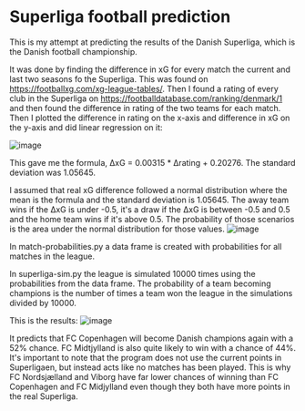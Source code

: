 # Superliga football prediction
This is my attempt at predicting the results of the Danish Superliga, which is the Danish football championship.

It was done by finding the difference in xG for every match the current and last two seasons fo the Superliga. This was found on https://footballxg.com/xg-league-tables/. Then I found a rating of every club in the Superliga on https://footballdatabase.com/ranking/denmark/1 and then found the difference in rating of the two teams for each match. Then I plotted the difference in rating on the x-axis and difference in xG on the y-axis and did linear regression on it:

![image](https://user-images.githubusercontent.com/82721293/210566912-8a6621f8-8a67-4fad-983c-d100a52d3b65.png)

This gave me the formula, ΔxG = 0.00315 * Δrating + 0.20276. The standard deviation was 1.05645.

I assumed that real xG difference followed a normal distribution where the mean is the formula and the standard deviation is 1.05645. The away team wins if the ΔxG is under -0.5, it's a draw if the ΔxG is between -0.5 and 0.5 and the home team wins if it's above 0.5.
The probability of those scenarios is the area under the normal distribution for those values.
![image](https://user-images.githubusercontent.com/82721293/210573836-b5de9ed0-8e2b-4c1c-abbf-f1f8f6de5672.png)

In match-probabilities.py a data frame is created with probabilities for all matches in the league.

In superliga-sim.py the league is simulated 10000 times using the probabilities from the data frame. The probability of a team becoming champions is the number of times a team won the league in the simulations divided by 10000.

This is the results:
![image](https://user-images.githubusercontent.com/82721293/210575757-a9c6acc5-b5c3-447d-8fb4-ec04efef2379.png)

It predicts that FC Copenhagen will become Danish champions again with a 52% chance. FC Midtjylland is also quite likely to win with a chance of 44%.
It's important to note that the program does not use the current points in Superligaen, but instead acts like no matches has been played. This is why FC Nordsjælland and Viborg have far lower chances of winning than FC Copenhagen and FC Midjylland even though they both have more points in the real Superliga.
